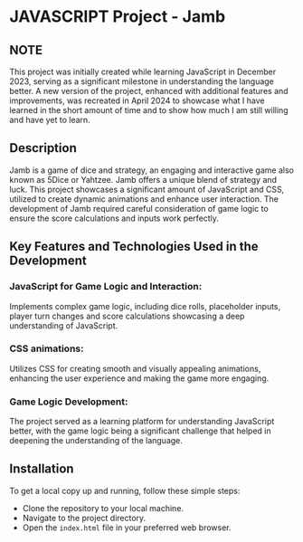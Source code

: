# JAVASCRIPT Project - Jamb

## NOTE

This project was initially created while learning JavaScript in December 2023, serving as a significant milestone in understanding the language better. A new version of the project, enhanced with additional features and improvements, was recreated in April 2024 to showcase what I have learned in the short amount of time and to show how much I am still willing and have yet to learn.


## Description

Jamb is a game of dice and strategy, an engaging and interactive game also known as 5Dice or Yahtzee. Jamb offers a unique blend of strategy and luck. 
This project showcases a significant amount of JavaScript and CSS, utilized to create dynamic animations and enhance user interaction. 
The development of Jamb required careful consideration of game logic to ensure the score calculations and inputs work perfectly.

## Key Features and Technologies Used in the Development

### JavaScript for Game Logic and Interaction: 
Implements complex game logic, including dice rolls, placeholder inputs, player turn changes and score calculations showcasing a deep understanding of JavaScript.

### CSS animations: 
Utilizes CSS for creating smooth and visually appealing animations, enhancing the user experience and making the game more engaging.

### Game Logic Development: 
The project served as a learning platform for understanding JavaScript better, with the game logic being a significant challenge that helped in deepening the understanding of the language.

## Installation

To get a local copy up and running, follow these simple steps:

- Clone the repository to your local machine.
- Navigate to the project directory.
- Open the `index.html` file in your preferred web browser.
